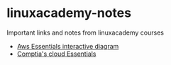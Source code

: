 # linuxacademy-notes
Important links and notes from linuxacademy courses 

- [Aws Essentials interactive diagram](https://interactive.linuxacademy.com/diagrams/ProjectOmega2.html)
- [Comptia's cloud Essentials](https://interactive.linuxacademy.com/diagrams/CloudEssentials.html)
